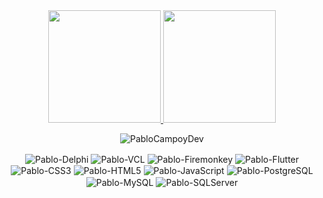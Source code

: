 <div align="center">
  <a href="https://github.com/PabloCampoyDev">
    <img height="180em" src="https://github-readme-stats.vercel.app/api?username=PabloCampoyDev&show_icons=true&theme=dark&include_all_commits=true&count_private=true"/>
    <img height="180em" src="https://github-readme-stats.vercel.app/api/top-langs/?username=PabloCampoyDev&layout=compact&langs_count=7&theme=dark"/>
  </a>  
</div>
  
<p align="center">
  <img src="https://github-readme-streak-stats.herokuapp.com/?user=PabloCampoyDev&theme=black-ice&hide_border=true&stroke=0000&background=0D1117&ring=e05397&fire=e05397&currStreakLabel=e05397" alt="PabloCampoyDev" />
</p>

<div align="center">
  <img align="center" alt="Pablo-Delphi" src="https://img.shields.io/badge/Delphi-red?style=for-the-badge&logo=embarcadero&logoColor=white">
  <img align="center" alt="Pablo-VCL" src="https://img.shields.io/badge/VCL-blue?style=for-the-badge&logo=delphi&logoColor=white">
  <img align="center" alt="Pablo-Firemonkey" src="https://img.shields.io/badge/Firemonkey-red?style=for-the-badge&logo=delphi&logoColor=white">
  <img align="center" alt="Pablo-Flutter" src="https://img.shields.io/badge/Flutter-EE5C84?style=for-the-badge&logo=flutter&logoColor=white">
  <img align="center" alt="Pablo-CSS3" src="https://img.shields.io/badge/CSS3-1572B6?style=for-the-badge&logo=css3&logoColor=white">
  <img align="center" alt="Pablo-HTML5" src="https://img.shields.io/badge/HTML5-E34F26?style=for-the-badge&logo=html5&logoColor=white">
  <img align="center" alt="Pablo-JavaScript" src="https://img.shields.io/badge/JavaScript-323330?style=for-the-badge&logo=javascript&logoColor=white">
  <img align="center" alt="Pablo-PostgreSQL" src="https://img.shields.io/badge/PostgreSQL-316192?style=for-the-badge&logo=postgresql&logoColor=white">
  <img align="center" alt="Pablo-MySQL" src="https://img.shields.io/badge/MySQL-GGDASQ?style=for-the-badge&logo=mysql&logoColor=white">
  <img align="center" alt="Pablo-SQLServer" src="https://img.shields.io/badge/Microsoft%20SQL%20Server-CC2927?style=for-the-badge&logo=microsoft%20sql%20server&logoColor=white">
</div>

<br/>
